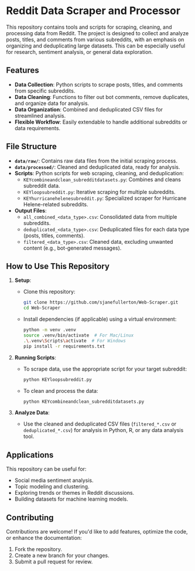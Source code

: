 # Reddit Data Scraper and Processor

This repository contains tools and scripts for scraping, cleaning, and processing data from Reddit. The project is designed to collect and analyze posts, titles, and comments from various subreddits, with an emphasis on organizing and deduplicating large datasets. This can be especially useful for research, sentiment analysis, or general data exploration.

## Features
- **Data Collection**: Python scripts to scrape posts, titles, and comments from specific subreddits.
- **Data Cleaning**: Functions to filter out bot comments, remove duplicates, and organize data for analysis.
- **Data Organization**: Combined and deduplicated CSV files for streamlined analysis.
- **Flexible Workflow**: Easily extendable to handle additional subreddits or data requirements.

## File Structure
- **`data/raw/`**: Contains raw data files from the initial scraping process.
- **`data/processed/`**: Cleaned and deduplicated data, ready for analysis.
- **Scripts**: Python scripts for web scraping, cleaning, and deduplication:
  - `KEYcombineandclean_subredditdatasets.py`: Combines and cleans subreddit data.
  - `KEYloopsubreddit.py`: Iterative scraping for multiple subreddits.
  - `KEYhurricanehelenesubreddit.py`: Specialized scraper for Hurricane Helene-related subreddits.
- **Output Files**:
  - `all_combined_<data_type>.csv`: Consolidated data from multiple subreddits.
  - `deduplicated_<data_type>.csv`: Deduplicated files for each data type (posts, titles, comments).
  - `filtered_<data_type>.csv`: Cleaned data, excluding unwanted content (e.g., bot-generated messages).

## How to Use This Repository
1. **Setup**:
   - Clone this repository:  
     ```bash
     git clone https://github.com/sjanefullerton/Web-Scraper.git
     cd Web-Scraper
     ```
   - Install dependencies (if applicable) using a virtual environment:
     ```bash
     python -m venv .venv
     source .venv/bin/activate  # For Mac/Linux
     .\.venv\Scripts\activate  # For Windows
     pip install -r requirements.txt
     ```
   
2. **Running Scripts**:
   - To scrape data, use the appropriate script for your target subreddit:
     ```bash
     python KEYloopsubreddit.py
     ```
   - To clean and process the data:
     ```bash
     python KEYcombineandclean_subredditdatasets.py
     ```

3. **Analyze Data**:
   - Use the cleaned and deduplicated CSV files (`filtered_*.csv` or `deduplicated_*.csv`) for analysis in Python, R, or any data analysis tool.

## Applications
This repository can be useful for:
- Social media sentiment analysis.
- Topic modeling and clustering.
- Exploring trends or themes in Reddit discussions.
- Building datasets for machine learning models.

## Contributing
Contributions are welcome! If you'd like to add features, optimize the code, or enhance the documentation:
1. Fork the repository.
2. Create a new branch for your changes.
3. Submit a pull request for review.

